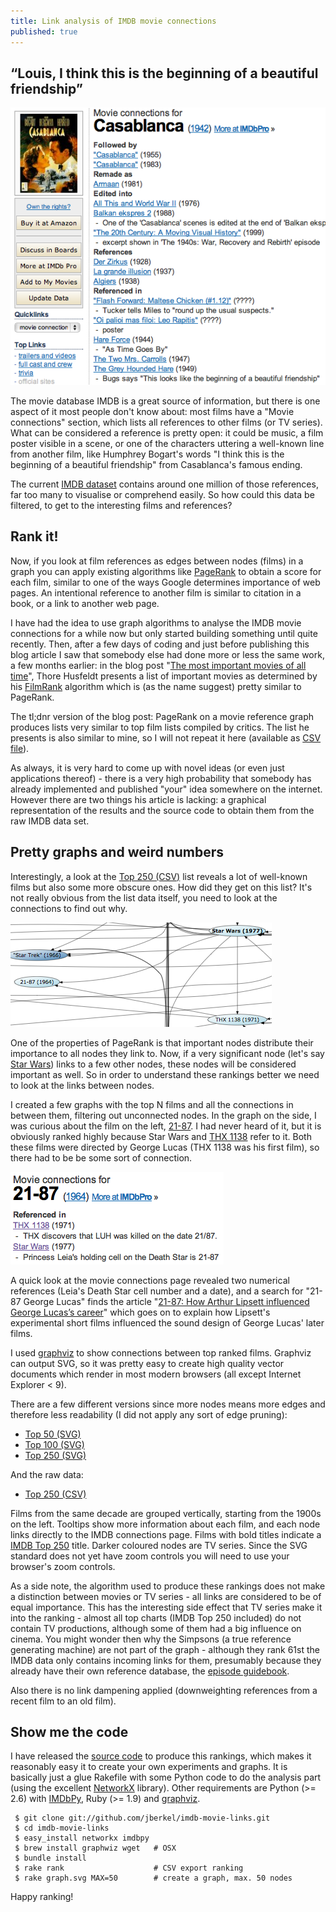 ```yaml
---
title: Link analysis of IMDB movie connections
published: true
---
```


## “Louis, I think this is the beginning of a beautiful friendship”

<a href="http://www.imdb.com/title/tt0034583/movieconnections">
  <img src="/images/imdb_casablanca_connections.png" alt="Casablanca" class="right-img"/>
</a>

The movie database IMDB is a great source of information, but there is one
aspect of it most people don't know about: most films have a "Movie connections"
section, which lists all references to other films (or TV series). What can be
considered a reference is pretty open: it could be music, a film poster
visible in a scene, or one of the characters uttering a well-known line from
another film, like Humphrey Bogart's words "I think this is the beginning of a
beautiful friendship" from Casablanca's famous ending.

The current [IMDB dataset][] contains around one million of those references, far
too many to visualise or comprehend easily. So how could this data be filtered,
to get to the interesting films and references?

## Rank it!

Now, if you look at film references as edges between nodes (films) in a graph you
can apply existing algorithms like [PageRank][] to obtain a score for each film,
similar to one of the ways Google determines importance of web pages. An intentional
reference to another film is similar to citation in a book, or a link to another
web page.

I have had the idea to use graph algorithms to analyse the IMDB movie
connections for a while now but only started building something until quite
recently. Then, after a few days of coding and just before publishing this
blog article I saw that somebody else had done more or less the same work, a
few months earlier: in the blog post "[The most important movies of all
time][]", Thore Husfeldt presents a list of important movies as determined by
his [FilmRank][] algorithm which is (as the name suggest) pretty similar to
PageRank.

The tl;dnr version of the blog post: PageRank on a movie reference graph
produces lists very similar to top film lists compiled by critics. The list he
presents is also similar to mine, so I will not repeat it here (available as [CSV file][Top
250 (CSV)]).

As always, it is very hard to come up with novel ideas (or even just
applications thereof) - there is a very high probability that somebody has
already implemented and published "your" idea somewhere on the internet.
However there are two things  his article is lacking: a graphical
representation of the results and the source code to obtain them from the raw
IMDB data set.

## Pretty graphs and weird numbers

Interestingly, a look at the [Top 250 (CSV)][] list reveals a lot of
well-known films but also some more obscure ones. How did they get on this
list? It's not really obvious from the list data itself, you need to look at the
connections to find out why.

<a href="/svg/imdb_top_250.svg">
  <img src="/images/21-87.png" alt="21-87 Graph" class="right-img"/>
</a>

One of the properties of PageRank is that important nodes distribute their
importance to all nodes they link to. Now, if a very significant node (let's
say [Star Wars][]) links to a few other nodes, these nodes will be considered
important as well. So in order to understand these rankings better we need to
look at the links between nodes.

I created a few graphs with the top N films and all the connections in
between them, filtering out unconnected nodes. In the graph on the side, I was
curious about the film on the left, [21-87][]. I had never heard of it, but it
is obviously ranked highly because Star Wars and [THX 1138][] refer to it.
Both these films were directed by George Lucas (THX 1138 was his first film),
so there had to be be some sort of connection.

<a href="http://www.imdb.com/title/tt0222664/movieconnections">
  <img src="/images/21-87_connections.png" alt="21-87 connections" class="left-img"/>
</a>

A quick look at the movie connections page revealed two numerical references
(Leia's Death Star cell number and a date), and a search for "21-87 George
Lucas" finds the article "[21-87: How Arthur Lipsett influenced George
Lucas’s career][]" which goes on to explain how Lipsett's experimental short
films influenced the sound design of George Lucas' later films.

I used [graphviz][] to show connections between top ranked films. Graphviz can
output SVG, so it was pretty easy to create high quality vector documents which
render in most modern browsers (all except Internet Explorer &lt; 9).

There are a few different versions since more nodes means more edges and
therefore less readability (I did not apply any sort of edge pruning):

  * [Top 50 (SVG)][]
  * [Top 100 (SVG)][]
  * [Top 250 (SVG)][]

And the raw data:

  * [Top 250 (CSV)][]

Films from the same decade are grouped vertically, starting from the 1900s
on the left. Tooltips show more information about each film, and each node
links directly to the IMDB connections page. Films with bold titles indicate a [IMDB
Top 250][] title. Darker coloured nodes are TV series. Since the SVG standard
does not yet have zoom controls you will need to use your browser's zoom
controls.

As a side note, the algorithm used to produce these rankings does not make a
distinction between movies or TV series - all links are considered to be of
equal importance. This has the interesting side effect that TV series
make it into the ranking - almost all top charts (IMDB Top 250 included) do not
contain TV productions, although some of them had a big influence on cinema.
You might wonder then why the Simpsons (a true reference generating machine)
are not part of the graph - although they rank 61st the IMDB data only contains incoming
links for them, presumably because they already have their own reference
database, the [episode guidebook][SNPP].

Also there is no link dampening applied (downweighting references from a recent film to an old
film).

## Show me the code

I have released the [source code][github] to produce this rankings, which
makes it reasonably easy it to create your own experiments and graphs. It is
basically just a glue Rakefile with some Python code to do the analysis part
(using the excellent [NetworkX][] library). Other requirements are Python
(&gt;= 2.6) with [IMDbPy][], Ruby (&gt;= 1.9) and [graphviz][].

     $ git clone git://github.com/jberkel/imdb-movie-links.git
     $ cd imdb-movie-links
     $ easy_install networkx imdbpy
     $ brew install graphwiz wget   # OSX
     $ bundle install
     $ rake rank                    # CSV export ranking
     $ rake graph.svg MAX=50        # create a graph, max. 50 nodes

Happy ranking!

[IMDB dataset]: http://www.imdb.com/interfaces#plain
[The most important movies of all time]: http://thorehusfeldt.net/2010/08/17/the-most-important-movies-of-all-time/
[FilmRank]: http://thorehusfeldt.wordpress.com/2010/08/17/filmrank-methodoly/
[PageRank]: http://en.wikipedia.org/wiki/PageRank
[github]: http://github.com/jberkel/imdb-movie-links
[NetworkX]: http://networkx.lanl.gov/
[graphviz]: http://graphviz.org/
[IMDbPY]: http://imdbpy.sourceforge.net/
[Casablanca]: http://www.imdb.com/title/tt0034583/
[Star Wars]: http://www.imdb.com/title/tt0076759/
[THX 1138]: http://www.imdb.com/title/tt0066434/
[21-87]: http://www.imdb.com/title/tt0222664/
[21-87: How Arthur Lipsett influenced George Lucas’s career]: http://www.dangerousminds.net/comments/21-87_how_arthur_lipsett_influenced_george_lucass_thx-1138/
[IMDB Top 250]: http://www.imdb.com/chart/top
[Top 50 (SVG)]: /svg/imdb_top_50.svg
[Top 100 (SVG)]: /svg/imdb_top_100.svg
[Top 250 (SVG)]: /svg/imdb_top_250.svg
[Top 250 (CSV)]: /data/imdb_top_250.csv
[SNPP]: http://www.snpp.com/episodeguide.html
